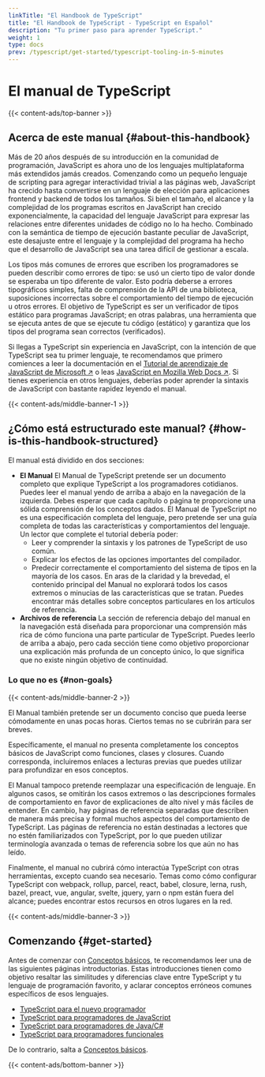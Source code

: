 ```yaml
---
linkTitle: "El Handbook de TypeScript"
title: "El Handbook de TypeScript - TypeScript en Español"
description: "Tu primer paso para aprender TypeScript."
weight: 1
type: docs
prev: /typescript/get-started/typescript-tooling-in-5-minutes
---
```


# El manual de TypeScript

{{< content-ads/top-banner >}}

## Acerca de este manual {#about-this-handbook}

Más de 20 años después de su introducción en la comunidad de programación, JavaScript es ahora uno de los lenguajes multiplataforma más extendidos jamás creados. Comenzando como un pequeño lenguaje de scripting para agregar interactividad trivial a las páginas web, JavaScript ha crecido hasta convertirse en un lenguaje de elección para aplicaciones frontend y backend de todos los tamaños. Si bien el tamaño, el alcance y la complejidad de los programas escritos en JavaScript han crecido exponencialmente, la capacidad del lenguaje JavaScript para expresar las relaciones entre diferentes unidades de código no lo ha hecho. Combinado con la semántica de tiempo de ejecución bastante peculiar de JavaScript, este desajuste entre el lenguaje y la complejidad del programa ha hecho que el desarrollo de JavaScript sea una tarea difícil de gestionar a escala.

Los tipos más comunes de errores que escriben los programadores se pueden describir como errores de tipo: se usó un cierto tipo de valor donde se esperaba un tipo diferente de valor. Esto podría deberse a errores tipográficos simples, falta de comprensión de la API de una biblioteca, suposiciones incorrectas sobre el comportamiento del tiempo de ejecución u otros errores. El objetivo de TypeScript es ser un verificador de tipos estático para programas JavaScript; en otras palabras, una herramienta que se ejecuta antes de que se ejecute tu código (estático) y garantiza que los tipos del programa sean correctos (verificados).

Si llegas a TypeScript sin experiencia en JavaScript, con la intención de que TypeScript sea tu primer lenguaje, te recomendamos que primero comiences a leer la documentación en el [Tutorial de aprendizaje de JavaScript de Microsoft ↗](https://developer.microsoft.com/javascript/) o leas [JavaScript en Mozilla Web Docs ↗](https://developer.mozilla.org/docs/Web/JavaScript/Guide).
Si tienes experiencia en otros lenguajes, deberías poder aprender la sintaxis de JavaScript con bastante rapidez leyendo el manual.

{{< content-ads/middle-banner-1 >}}

## ¿Cómo está estructurado este manual? {#how-is-this-handbook-structured}

El manual está dividido en dos secciones:

- **El Manual**
   El Manual de TypeScript pretende ser un documento completo que explique TypeScript a los programadores cotidianos. Puedes leer el manual yendo de arriba a abajo en la navegación de la izquierda.
   Debes esperar que cada capítulo o página te proporcione una sólida comprensión de los conceptos dados. El Manual de TypeScript no es una especificación completa del lenguaje, pero pretende ser una guía completa de todas las características y comportamientos del lenguaje.
   Un lector que complete el tutorial debería poder:
   - Leer y comprender la sintaxis y los patrones de TypeScript de uso común.
   - Explicar los efectos de las opciones importantes del compilador.
   - Predecir correctamente el comportamiento del sistema de tipos en la mayoría de los casos.
   En aras de la claridad y la brevedad, el contenido principal del Manual no explorará todos los casos extremos o minucias de las características que se tratan. Puedes encontrar más detalles sobre conceptos particulares en los artículos de referencia.
- **Archivos de referencia**
   La sección de referencia debajo del manual en la navegación está diseñada para proporcionar una comprensión más rica de cómo funciona una parte particular de TypeScript. Puedes leerlo de arriba a abajo, pero cada sección tiene como objetivo proporcionar una explicación más profunda de un concepto único, lo que significa que no existe ningún objetivo de continuidad.

### Lo que no es {#non-goals}

{{< content-ads/middle-banner-2 >}}

El Manual también pretende ser un documento conciso que pueda leerse cómodamente en unas pocas horas. Ciertos temas no se cubrirán para ser breves.

Específicamente, el manual no presenta completamente los conceptos básicos de JavaScript como funciones, clases y closures. Cuando corresponda, incluiremos enlaces a lecturas previas que puedes utilizar para profundizar en esos conceptos.

El Manual tampoco pretende reemplazar una especificación de lenguaje. En algunos casos, se omitirán los casos extremos o las descripciones formales de comportamiento en favor de explicaciones de alto nivel y más fáciles de entender. En cambio, hay páginas de referencia separadas que describen de manera más precisa y formal muchos aspectos del comportamiento de TypeScript. Las páginas de referencia no están destinadas a lectores que no estén familiarizados con TypeScript, por lo que pueden utilizar terminología avanzada o temas de referencia sobre los que aún no has leído.

Finalmente, el manual no cubrirá cómo interactúa TypeScript con otras herramientas, excepto cuando sea necesario. Temas como cómo configurar TypeScript con webpack, rollup, parcel, react, babel, closure, lerna, rush, bazel, preact, vue, angular, svelte, jquery, yarn o npm están fuera del alcance; puedes encontrar estos recursos en otros lugares en la red.

{{< content-ads/middle-banner-3 >}}

## Comenzando {#get-started}

Antes de comenzar con [Conceptos básicos](/typescript/handbook/tipos-basicos), te recomendamos leer una de las siguientes páginas introductorias. Estas introducciones tienen como objetivo resaltar las similitudes y diferencias clave entre TypeScript y tu lenguaje de programación favorito, y aclarar conceptos erróneos comunes específicos de esos lenguajes.

- [TypeScript para el nuevo programador](/typescript/comenzando/typescript-desde-cero)
- [TypeScript para programadores de JavaScript](/typescript/comenzando/typescript-en-5-minutos)
- [TypeScript para programadores de Java/C#](/typescript/comenzando/typescript-en-5-minutos-poo)
- [TypeScript para programadores funcionales](/typescript/comenzando/typescript-en-5-minutos-funcionales)

De lo contrario, salta a [Conceptos básicos](/typescript/handbook/tipos-basicos).

{{< content-ads/bottom-banner >}}
